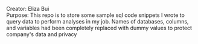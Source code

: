 Creator: Eliza Bui <br />
Purpose: This repo is to store some sample sql code snippets I wrote to query data to perform analyses in my job. Names of databases, columns, and variables had been completely replaced with dummy values to protect company's data and privacy
